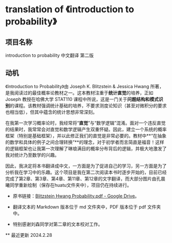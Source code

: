 # translation of 《introduction to probability》

## 项目名称
introduction to probability 中文翻译 第二版

## 动机
  《Introduction to Probability》由 Joseph K. Blitzstein & Jessica Hwang 所著，是我阅读过的最佳概率论教材之一。这本教材注重于**统计直觉**的培养，正如 Joseph 教授在哈佛大学 STAT110 课程中所说，这是一门关于**问题结构和模式识别**的课程。该教材强调统计基础的培养，不要求测度论知识（甚至对微积分的要求也相当低），但其中蕴含的统计思想非常深刻。
  
  在我第一次学习概率论时，我经常将“**直觉**”与“数学逻辑”混淆。面对一个违反直觉的结果时，我常常会对直觉和数学逻辑产生双重怀疑。因此，建立一个系统的概率框架（特别是基础框架），并以此修正我们的直觉是非常必要的。教材中**“在抽象的数学和具体的例子之间合理转换”**的理念，对于初学者而言简直是福音！这样的逻辑框架也让我第一次理解了琳琅满目的概率分布背后的逻辑，并极大地激发了我对统计乃至数学的兴趣。
  
  因此，我决定将本书翻译成中文，一方面是为了促进自己的学习，另一方面是为了分析我在学习中的乐趣。这个项目是我在第二次阅读本书时逐步开始的，目前已经完成了第2章、第3章、第4章、第11章、第12章的文字翻译，而大部分图片由孔晨曦同学重新绘制（保存在huatu文件夹中），项目仍在持续进行。

* 原书链接：[Blitzstein Hwang Probability.pdf - Google Drive](https://drive.google.com/file/d/1VmkAAGOYCTORq1wxSQqy255qLJjTNvBI/edit)。

* 翻译文本的 Markdown 版本位于 md 文件夹中，PDF 版本位于 pdf 文件夹中。

* 特别感谢刘森同学对第二章的文本校对工作。

** 最近更新
2024.2.28

